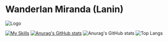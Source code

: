 # Wanderlan Miranda (Lanin)
![Logo](https://cdn.discordapp.com/attachments/747830804842807466/1191756365195116654/mmentoring.jpg)

[![My Skills](https://skillicons.dev/icons?i=aws,gcp,html,css,lua,ps,js)](https://skillicons.dev)
[![Anurag's GitHub stats](https://github-readme-stats.vercel.app/api?username=Laanin)](https://github.com/anuraghazra/github-readme-stats)
![Anurag's GitHub stats](https://github-readme-stats.vercel.app/api?username=anuraghazra&show_icons=true&theme=radical)
![Top Langs](https://github-readme-stats.vercel.app/api/top-langs/?username=anuraghazra&hide_progress=true)
